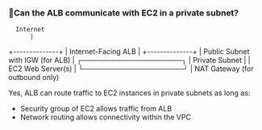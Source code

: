 ### 🔹Can the ALB communicate with EC2 in a private subnet?
 

      Internet
          |
   +--------------+
   | Internet-Facing ALB |
   +--------------+
          |
Public Subnet with IGW (for ALB)
          |
 ┌────────────────────┐
 |  Private Subnet    |
 |  EC2 Web Server(s) |
 └────────────────────┘
          |
    NAT Gateway (for outbound only)


Yes, ALB can route traffic to EC2 instances in private subnets as long as:
- Security group of EC2 allows traffic from ALB
- Network routing allows connectivity within the VPC
